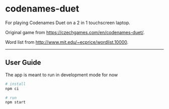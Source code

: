 # codenames-duet

For playing Codenames Duet on a 2 in 1 touchscreen laptop.

Original game from https://czechgames.com/en/codenames-duet/.

Word list from http://www.mit.edu/~ecprice/wordlist.10000.

---

## User Guide

The app is meant to run in development mode for now

```bash
# install
npm ci

# run
npm start
```
